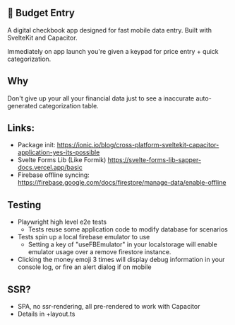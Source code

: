 ## 💸 Budget Entry

A digital checkbook app designed for fast mobile data entry.
Built with SvelteKit and Capacitor.

Immediately on app launch you're given a keypad for price entry + quick
categorization.

## Why

Don't give up your all your financial data just to see a inaccurate
auto-generated categorization table.

## Links:

- Package init: https://ionic.io/blog/cross-platform-sveltekit-capacitor-application-yes-its-possible
- Svelte Forms Lib (Like Formik) https://svelte-forms-lib-sapper-docs.vercel.app/basic
- Firebase offline syncing: https://firebase.google.com/docs/firestore/manage-data/enable-offline

## Testing

- Playwright high level e2e tests
  - Tests reuse some application code to modify database for scenarios
- Tests spin up a local firebase emulator to use
  - Setting a key of "useFBEmulator" in your localstorage will enable emulator
    usage over a remove firestore instance.
- Clicking the money emoji 3 times will display debug information in your
  console log, or fire an alert dialog if on mobile

## SSR?

- SPA, no ssr-rendering, all pre-rendered to work with Capacitor
- Details in +layout.ts
